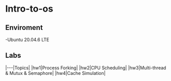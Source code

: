 # Intro-to-os

## Enviroment
-Ubuntu 20.04.6 LTE

## Labs

|---|Topics|
|hw1|Process Forking|
|hw2|CPU Scheduling|
|hw3|Multi-thread & Mutux & Semaphore|
|hw4|Cache Simulation|



